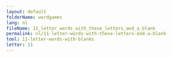 ```yaml
---
layout: default
folderName: wordgames
lang: nl
fileName: 11_letter_words_with_these_letters_and_a_blank
permalink: nl/11-letter-words-with-these-letters-and-a-blank
tool: 11-letter-words-with-blanks
letter: 11
---
```

